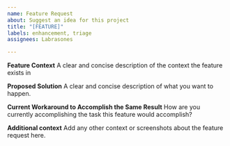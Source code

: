 ```yaml
---
name: Feature Request
about: Suggest an idea for this project
title: "[FEATURE]"
labels: enhancement, triage
assignees: Labrasones

---
```


**Feature Context**
A clear and concise description of the context the feature exists in

**Proposed Solution**
A clear and concise description of what you want to happen.

**Current Workaround to Accomplish the Same Result**
How are you currently accomplishing the task this feature would accomplish?

**Additional context**
Add any other context or screenshots about the feature request here.
